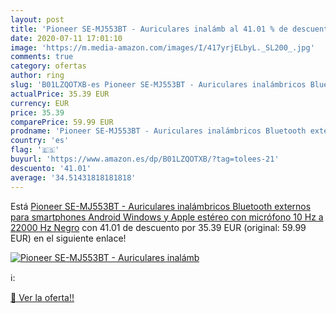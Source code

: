```yaml
---
layout: post
title: 'Pioneer SE-MJ553BT - Auriculares inalámb al 41.01 % de descuento'
date: 2020-07-11 17:01:10
image: 'https://m.media-amazon.com/images/I/417yrjELbyL._SL200_.jpg'
comments: true
category: ofertas
author: ring
slug: 'B01LZQOTXB-es Pioneer SE-MJ553BT - Auriculares inalámbricos Bluetooth externos para smartphones Android  Windows y Apple  estéreo  con micrófono  10 Hz a 22000 Hz  Negro'
actualPrice: 35.39 EUR
currency: EUR
price: 35.39
comparePrice: 59.99 EUR
prodname: 'Pioneer SE-MJ553BT - Auriculares inalámbricos Bluetooth externos para smartphones Android  Windows y Apple  estéreo  con micrófono  10 Hz a 22000 Hz  Negro'
country: 'es'
flag: '🇪🇸'
buyurl: 'https://www.amazon.es/dp/B01LZQOTXB/?tag=tolees-21'
descuento: '41.01'
average: '34.51431818181818'
---
```


Está [Pioneer SE-MJ553BT - Auriculares inalámbricos Bluetooth externos para smartphones Android  Windows y Apple  estéreo  con micrófono  10 Hz a 22000 Hz  Negro](https://www.amazon.es/dp/B01LZQOTXB/?tag=tolees-21) con 41.01 de descuento por 35.39 EUR (original: 59.99 EUR) en el siguiente enlace!

[![Pioneer SE-MJ553BT - Auriculares inalámb](https://m.media-amazon.com/images/I/417yrjELbyL._SL200_.jpg)](https://www.amazon.es/dp/B01LZQOTXB/?tag=tolees-21)

ℹ️:


[🛒 Ver la oferta!!](https://www.amazon.es/dp/B01LZQOTXB/?tag=tolees-21)

